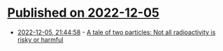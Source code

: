 # [Published on 2022-12-05](index.md)

* [2022-12-05, 21:44:58](https://news.ycombinator.com/item?id=33872336) - [A tale of two particles: Not all radioactivity is risky or harmful](https://worksinprogress.substack.com/p/a-tale-of-two-particles)
